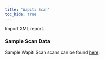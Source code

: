 ```yaml
---
title: "Wapiti Scan"
toc_hide: true
---
```

Import XML report.

### Sample Scan Data
Sample Wapiti Scan scans can be found [here](https://github.com/DefectDojo/django-DefectDojo/tree/master/unittests/scans/wapiti).
